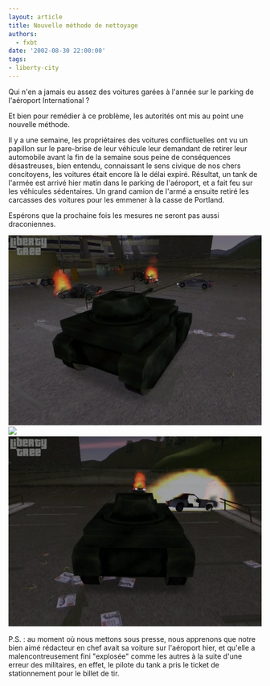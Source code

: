 ```yaml
---
layout: article
title: Nouvelle méthode de nettoyage
authors:
  - fxbt
date: '2002-08-30 22:00:00'
tags:
- liberty-city
---
```


Qui n'en a jamais eu assez des voitures garées à l'année sur le parking de l'aéroport International ?

Et bien pour remédier à ce problème, les autorités ont mis au point une nouvelle méthode.

Il y a une semaine, les propriétaires des voitures conflictuelles ont vu un papillon sur le pare-brise de leur véhicule leur demandant de retirer leur automobile avant la fin de la semaine sous peine de conséquences désastreuses, bien entendu, connaissant le sens civique de nos chers concitoyens, les voitures était encore là le délai expiré. Résultat, un tank de l'armée est arrivé hier matin dans le parking de l'aéroport, et a fait feu sur les véhicules sédentaires. Un grand camion de l'armé a ensuite retiré les carcasses des voitures pour les emmener à la casse de Portland.

Espérons que la prochaine fois les mesures ne seront pas aussi draconiennes.

![](/content/images/v1/user21/net_01.jpg)
![](/content/images/v1/user21/net_02.jpg)
![](/content/images/v1/user21/net_03.jpg)

P.S. : au moment où nous mettons sous presse, nous apprenons que notre bien aimé rédacteur en chef avait sa voiture sur l'aéroport hier, et qu'elle a malencontreusement fini "explosée" comme les autres à la suite d'une erreur des militaires, en effet, le pilote du tank a pris le ticket de stationnement pour le billet de tir.
